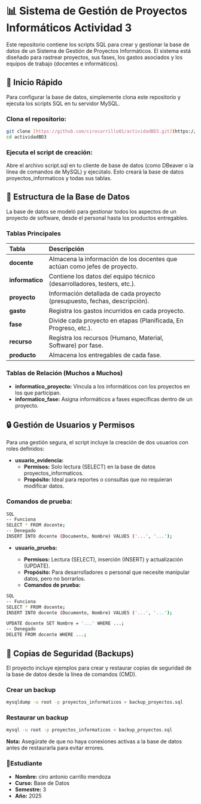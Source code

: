 

# 📊 Sistema de Gestión de Proyectos Informáticos Actividad 3

Este repositorio contiene los scripts SQL para crear y gestionar la base de datos de un Sistema de Gestión de Proyectos Informáticos. El sistema está diseñado para rastrear proyectos, sus fases, los gastos asociados y los equipos de trabajo (docentes e informáticos).

## 🚀 Inicio Rápido
Para configurar la base de datos, simplemente clona este repositorio y ejecuta los scripts SQL en tu servidor MySQL.

### Clona el repositorio:

```Bash
git clone [https://github.com/cirocarrillo01/actividadBD3.git](https://github.com/cirocarrillo01/actividadBD3.git)
cd actividadBD3
```
### Ejecuta el script de creación:
Abre el archivo script.sql en tu cliente de base de datos (como DBeaver o la línea de comandos de MySQL) y ejecútalo. Esto creará la base de datos proyectos_informaticos y todas sus tablas.

## 📁 Estructura de la Base de Datos
La base de datos se modeló para gestionar todos los aspectos de un proyecto de software, desde el personal hasta los productos entregables.

### Tablas Principales
| Tabla | Descripción |
| :--- | :--- |
|**docente**	|Almacena la información de los docentes que actúan como jefes de proyecto.
|**informatico** |Contiene los datos del equipo técnico (desarrolladores, testers, etc.).
|**proyecto**	|Información detallada de cada proyecto (presupuesto, fechas, descripción).
|**gasto**	|Registra los gastos incurridos en cada proyecto.
|**fase**	|Divide cada proyecto en etapas (Planificada, En Progreso, etc.).
|**recurso**	|Registra los recursos (Humano, Material, Software) por fase.
|**producto**	|Almacena los entregables de cada fase.

### Tablas de Relación (Muchos a Muchos)
* **informatico_proyecto:** Vincula a los informáticos con los proyectos en los que participan.
* **informatico_fase:** Asigna informáticos a fases específicas dentro de un proyecto.

## 🔒 Gestión de Usuarios y Permisos
Para una gestión segura, el script incluye la creación de dos usuarios con roles definidos:

* **usuario_evidencia:**
    * **Permisos:** Solo lectura (SELECT) en la base de datos proyectos_informaticos.
    * **Propósito:** Ideal para reportes o consultas que no requieran modificar datos.

### Comandos de prueba:
```Bash
SQL
-- Funciona
SELECT * FROM docente;
-- Denegado
INSERT INTO docente (Documento, Nombre) VALUES ('...', '...');
```
* **usuario_prueba:**

    * **Permisos:** Lectura (SELECT), inserción (INSERT) y actualización (UPDATE).
    * **Propósito:** Para desarrolladores o personal que necesite manipular datos, pero no borrarlos.
    * **Comandos de prueba:**
```bash
SQL
-- Funciona
SELECT * FROM docente;
INSERT INTO docente (Documento, Nombre) VALUES ('...', '...');
```
```bash
UPDATE docente SET Nombre = '...' WHERE ...;
-- Denegado
DELETE FROM docente WHERE ...;
```
## 💾 Copias de Seguridad (Backups)
El proyecto incluye ejemplos para crear y restaurar copias de seguridad de la base de datos desde la línea de comandos (CMD).

### Crear un backup
```Bash
mysqldump -u root -p proyectos_informaticos > backup_proyectos.sql
```
### Restaurar un backup
```Bash
mysql -u root -p proyectos_informaticos < backup_proyectos.sql
```
**Nota:** Asegúrate de que no haya conexiones activas a la base de datos antes de restaurarla para evitar errores.

### 📄Estudiante
* **Nombre:** ciro antonio carrillo mendoza
* **Curso:** Base de Datos
* **Semestre:** 3
* **Año:** 2025